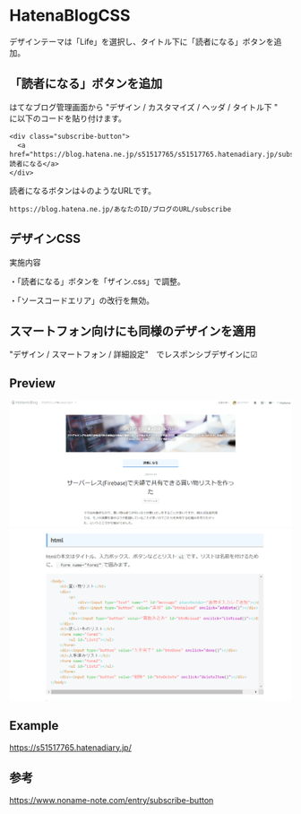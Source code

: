 # HatenaBlogCSS

デザインテーマは「Life」を選択し、タイトル下に「読者になる」ボタンを追加。


## 「読者になる」ボタンを追加
はてなブログ管理画面から "デザイン / カスタマイズ / ヘッダ / タイトル下 "　に以下のコードを貼り付けます。

```
<div class="subscribe-button">
  <a href="https://blog.hatena.ne.jp/s51517765/s51517765.hatenadiary.jp/subscribe">読者になる</a>
</div>
```
読者になるボタンは↓のようなURLです。
```
https://blog.hatena.ne.jp/あなたのID/ブログのURL/subscribe
```

## デザインCSS
実施内容

・「読者になる」ボタンを「ザイン.css」で調整。

・「ソースコードエリア」の改行を無効。

## スマートフォン向けにも同様のデザインを適用

"デザイン / スマートフォン / 詳細設定"　でレスポンシブデザインに☑

## Preview
<img src="https://github.com/s51517765/HatenaBlogCSS/blob/master/%E3%83%96%E3%83%AD%E3%82%B0%E3%83%88%E3%83%83%E3%83%97.PNG">
<img src="https://github.com/s51517765/HatenaBlogCSS/blob/master/%E3%82%BD%E3%83%BC%E3%82%B9%E3%82%B3%E3%83%BC%E3%83%89%E3%82%A8%E3%83%AA%E3%82%A2.PNG">


## Example

https://s51517765.hatenadiary.jp/

## 参考

https://www.noname-note.com/entry/subscribe-button
